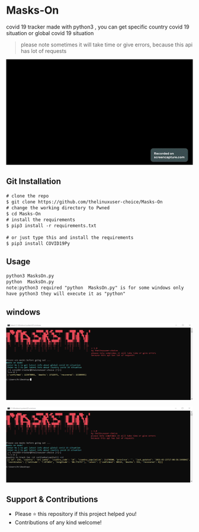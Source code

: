 # Masks-On
covid 19 tracker made with python3 , you can get specific country covid 19 situation or global covid 19 situation
>please note sometimes it will take time or give errors, because this api has lot of requests

![trial](assets/MasksOn.gif)


## Git Installation
```
# clone the repo
$ git clone https://github.com/thelinuxuser-choice/Masks-On
# change the working directory to Pwned
$ cd Masks-On
# install the requirements 
$ pip3 install -r requirements.txt

# or just type this and install the requirements 
$ pip3 install COVID19Py
```

## Usage

```
python3 MasksOn.py
python  MasksOn.py
note:python3 required "python  MasksOn.py" is for some windows only have python3 they will execute it as "python"
```
## windows
<p align="center">
  <img src="/assets/1.png">
</p>
<p align="center">
  <img src="/assets/2.png">
</p>

## Support & Contributions
- Please ⭐️ this repository if this project helped you!
- Contributions of any kind welcome!

